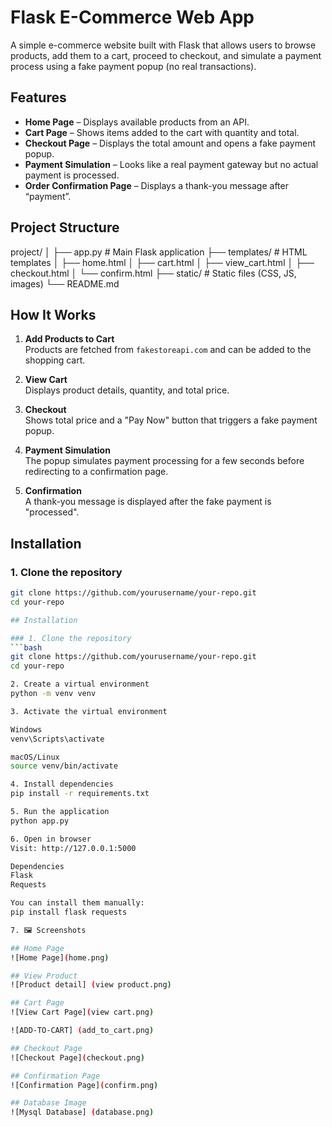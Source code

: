 # Flask E-Commerce Web App

A simple e-commerce website built with Flask that allows users to browse products, add them to a cart, proceed to checkout, and simulate a payment process using a fake payment popup (no real transactions).

## Features
- **Home Page** – Displays available products from an API.
- **Cart Page** – Shows items added to the cart with quantity and total.
- **Checkout Page** – Displays the total amount and opens a fake payment popup.
- **Payment Simulation** – Looks like a real payment gateway but no actual payment is processed.
- **Order Confirmation Page** – Displays a thank-you message after “payment”.

## Project Structure
project/
│
├── app.py # Main Flask application
├── templates/ # HTML templates
│ ├── home.html
│ ├── cart.html
│ ├── view_cart.html
│ ├── checkout.html
│ └── confirm.html
├── static/ # Static files (CSS, JS, images)
└── README.md



## How It Works
1. **Add Products to Cart**  
   Products are fetched from `fakestoreapi.com` and can be added to the shopping cart.

2. **View Cart**  
   Displays product details, quantity, and total price.

3. **Checkout**  
   Shows total price and a "Pay Now" button that triggers a fake payment popup.

4. **Payment Simulation**  
   The popup simulates payment processing for a few seconds before redirecting to a confirmation page.

5. **Confirmation**  
   A thank-you message is displayed after the fake payment is "processed".

## Installation

### 1. Clone the repository
```bash
git clone https://github.com/yourusername/your-repo.git
cd your-repo

## Installation

### 1. Clone the repository
```bash
git clone https://github.com/yourusername/your-repo.git
cd your-repo

2. Create a virtual environment
python -m venv venv

3. Activate the virtual environment

Windows
venv\Scripts\activate

macOS/Linux
source venv/bin/activate

4. Install dependencies
pip install -r requirements.txt

5. Run the application
python app.py

6. Open in browser
Visit: http://127.0.0.1:5000

Dependencies
Flask
Requests

You can install them manually:
pip install flask requests

7. 🖼️ Screenshots

## Home Page
![Home Page](home.png)

## View Product
![Product detail] (view product.png)

## Cart Page
![View Cart Page](view cart.png)

![ADD-TO-CART] (add_to_cart.png)

## Checkout Page
![Checkout Page](checkout.png)

## Confirmation Page
![Confirmation Page](confirm.png)

## Database Image 
![Mysql Database] (database.png)


